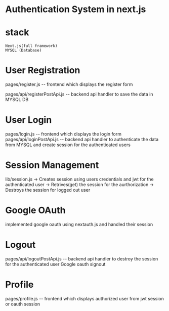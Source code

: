 # Authentication System in next.js

# stack
    Next.js(full framework)
    MYSQL (Database)


# User Registration 
pages/register.js -- frontend which displays the register form

pages/api/registerPostApi.js -- backend api handler to save the data in MYSQL DB

# User Login
pages/login.js -- frontend which displays the login form
pages/api/loginPostApi.js -- backend api handler to authenticate the data from MYSQL and create session for the authenticated users

# Session Management
lib/session.js 
    -> Creates session using users credentials and jwt for the authenticated user
    -> Retrives(get) the session for the aurthorization
    -> Destroys the session for logged out user

# Google OAuth
implemented google oauth using nextauth.js and handled their session 

# Logout
pages/api/logoutPostApi.js -- backend api handler to destroy the session for the authenticated user
Google oauth signout 

# Profile
pages/profile.js -- frontend which displays authorized user from jwt session or oauth session


